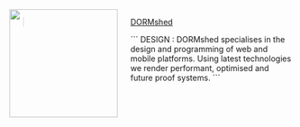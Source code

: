 <img src="http://dormshed.com/static/img/shed.svg" align="left" width="192px" height="192px" />
<img align="left" width="0" height="192px" hspace=10/>

> <a href="http://dormshed.com">DORMshed</a>

<div width="300px">
```
DESIGN : DORMshed specialises in the design and programming of web and mobile platforms. Using latest technologies we render performant, optimised and future proof systems.
```
</div>
